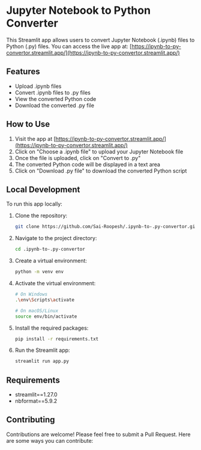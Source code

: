 # Jupyter Notebook to Python Converter

This Streamlit app allows users to convert Jupyter Notebook (.ipynb) files to Python (.py) files. You can access the live app at: [https://ipynb-to-py-convertor.streamlit.app/](https://ipynb-to-py-convertor.streamlit.app/)

## Features

- Upload .ipynb files
- Convert .ipynb files to .py files
- View the converted Python code
- Download the converted .py file

## How to Use

1. Visit the app at [https://ipynb-to-py-convertor.streamlit.app/](https://ipynb-to-py-convertor.streamlit.app/)
2. Click on "Choose a .ipynb file" to upload your Jupyter Notebook file
3. Once the file is uploaded, click on "Convert to .py"
4. The converted Python code will be displayed in a text area
5. Click on "Download .py file" to download the converted Python script

## Local Development

To run this app locally:

1. Clone the repository:
    ```bash
    git clone https://github.com/Sai-Roopesh/.ipynb-to-.py-convertor.git
    ```
2. Navigate to the project directory:
    ```bash
    cd .ipynb-to-.py-convertor
    ```
3. Create a virtual environment:
    ```bash
    python -m venv env
    ```
4. Activate the virtual environment:
    ```bash
    # On Windows
    .\env\Scripts\activate

    # On macOS/Linux
    source env/bin/activate
    ```
5. Install the required packages:
    ```bash
    pip install -r requirements.txt
    ```
6. Run the Streamlit app:
    ```bash
    streamlit run app.py
    ```

## Requirements

- streamlit==1.27.0
- nbformat==5.9.2

## Contributing

Contributions are welcome! Please feel free to submit a Pull Request. Here are some ways you can contribute:

